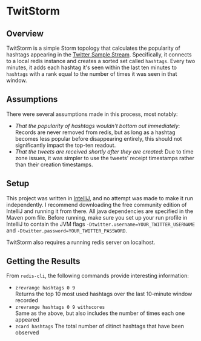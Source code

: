 TwitStorm
=========

Overview
--------

TwitStorm is a simple Storm topology that calculates the popularity of hashtags appearing in the [Twitter Sample Stream][samplestream]. Specifically, it connects to a local redis instance and creates a sorted set called `hashtags`. Every two minutes, it adds each hashtag it's seen within the last ten minutes to `hashtags` with a rank equal to the number of times it was seen in that window.

 [samplestream]: https://dev.twitter.com/docs/api/1.1/get/statuses/sample

Assumptions
-----------

There were several assumptions made in this process, most notably:

 - _That the popularity of hashtags wouldn't bottom out immediately_: Records are never removed from redis, but as long as a hashtag becomes less popular before disappearing entirely, this should not significantly impact the top-ten readout.
 - _That the tweets are received shortly after they are created_: Due to time zone issues, it was simpler to use the tweets' receipt timestamps rather than their creation timestamps.

Setup
-----

This project was written in [IntelliJ][idea], and no attempt was made to make it run independently. I recommend downloading the free community edition of IntelliJ and running it from there. All java dependencies are specified in the Maven pom file. Before running, make sure you set up your run profile in IntelliJ to contain the JVM flags `-Dtwitter.username=YOUR_TWITTER_USERNAME` and `-Dtwitter.password=YOUR_TWITTER_PASSWORD`.

 [idea]: http://www.jetbrains.com/idea/

TwitStorm also requires a running redis server on localhost.

Getting the Results
-------------------

From `redis-cli`, the following commands provide interesting information:

 - `zrevrange hashtags 0 9`  
   Returns the top 10 most used hashtags over the last 10-minute window recorded
 - `zrevrange hashtags 0 9 withscores`  
   Same as the above, but also includes the number of times each one appeared
 - `zcard hashtags`
   The total number of ditinct hashtags that have been observed
